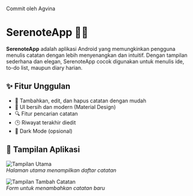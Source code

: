 ﻿Commit oleh Agvina
# SerenoteApp 🎵📝

**SerenoteApp** adalah aplikasi Android yang memungkinkan pengguna menulis catatan dengan lebih menyenangkan dan intuitif. Dengan tampilan sederhana dan elegan, SerenoteApp cocok digunakan untuk menulis ide, to-do list, maupun diary harian.

## ✨ Fitur Unggulan

- 📌 Tambahkan, edit, dan hapus catatan dengan mudah
- 🎨 UI bersih dan modern (Material Design)
- 🔍 Fitur pencarian catatan
- 🕒 Riwayat terakhir diedit
- 🌙 Dark Mode (opsional)

## 📸 Tampilan Aplikasi

![Tampilan Utama](screenshot1.png)  
*Halaman utama menampilkan daftar catatan*

![Tampilan Tambah Catatan](screenshot2.png)  
*Form untuk menambahkan catatan baru*
